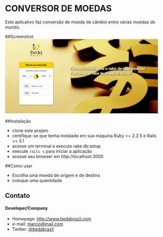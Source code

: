 # CONVERSOR DE MOEDAS

Este aplicativo faz conversão de moeda de câmbio entre várias moedas do mundo.

##Screenshot 
![CurrencyExchange](https://raw.githubusercontent.com/bedabrazil/currency_exchange/master/public/bg-beda-exchange.png)

##Instalação
* clone este projeto
* certifique-se que tenha instalado em sua máquina Ruby >= 2.2.5 e Rails >= 5.1
* acesse um terminal e execute rake db:setup
* execute `rails s` para iniciar a aplicação
* acesse seu browser em http://localhost:3000

##Como usar
* Escolha uma moeda de origem e de destino
* coloque uma quantidade 

## Contato
#### Developer/Company
* Homepage: http://www.bedabrazil.com
* e-mail: marcio@mail.com
* Twitter: [@bedabrazil](https://twitter.com/bedabrazil "BedaBrazil on twitter")
